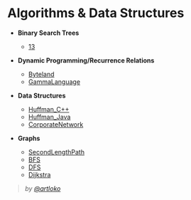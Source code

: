 # Algorithms & Data Structures

 - **Binary Search Trees**
     - [13](https://github.com/artloko/BSU/tree/master/Algorithms%20%26%20Data%20Structures/13)
 
 - **Dynamic Programming/Recurrence Relations**
     - [Byteland](https://github.com/artloko/BSU/tree/master/Algorithms%20%26%20Data%20Structures/Byteland)
     - [GammaLanguage](https://github.com/artloko/BSU/tree/master/Algorithms%20%26%20Data%20Structures/GammaLanguage)
 
 - **Data Structures**
     - [Huffman_C++](https://github.com/artloko/BSU/tree/master/Algorithms%20%26%20Data%20Structures/Huffman_C%2B%2B)
     - [Huffman_Java](https://github.com/artloko/BSU/tree/master/Algorithms%20%26%20Data%20Structures/Huffman_Java)
     - [CorporateNetwork](https://github.com/artloko/BSU/tree/master/Algorithms%20%26%20Data%20Structures/CorporateNetwork)
 
 - **Graphs**
     - [SecondLengthPath](https://github.com/artloko/BSU/tree/master/Algorithms%20%26%20Data%20Structures/SecondLengthPath)
     - [BFS](https://github.com/artloko/BSU/tree/master/Algorithms%20%26%20Data%20Structures/BFS)
     - [DFS](https://github.com/artloko/BSU/tree/master/Algorithms%20%26%20Data%20Structures/DFS)
     - [Dijkstra](https://github.com/artloko/BSU/tree/master/Algorithms%20%26%20Data%20Structures/Dijkstra)
     
> *by [@artloko](https://github.com/artloko)*
 
